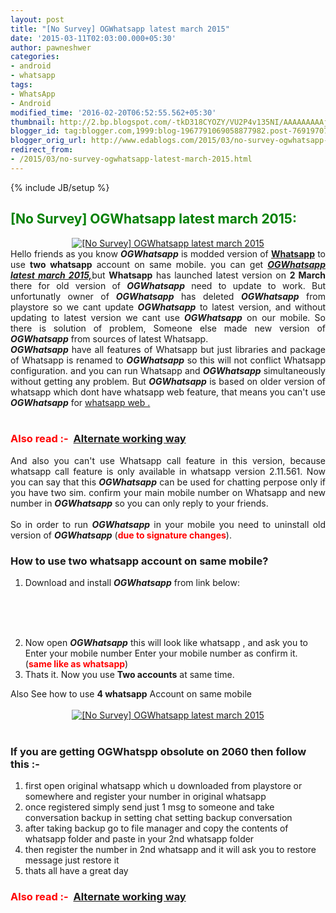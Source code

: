```yaml
---
layout: post
title: "[No Survey] OGWhatsapp latest march 2015"
date: '2015-03-11T02:03:00.000+05:30'
author: pawneshwer
categories:
- android
- whatsapp
tags:
- WhatsApp
- Android
modified_time: '2016-02-20T06:52:55.562+05:30'
thumbnail: http://2.bp.blogspot.com/-tkD318CYOZY/VU2P4v135NI/AAAAAAAAAjA/N453UltSqOY/s72-c/ogwhatsapp.jpg
blogger_id: tag:blogger.com,1999:blog-1967791069058877982.post-769197079008301431
blogger_orig_url: http://www.edablogs.com/2015/03/no-survey-ogwhatsapp-latest-march-2015.html
redirect_from:
- /2015/03/no-survey-ogwhatsapp-latest-march-2015.html
---
```


{% include JB/setup %}

<div dir="ltr" style="text-align: left;" trbidi="on"><h2><span style="color: green;">[No Survey] OGWhatsapp latest march 2015:</span></h2><div class="separator" style="clear: both; text-align: center;"><a href="http://2.bp.blogspot.com/-tkD318CYOZY/VU2P4v135NI/AAAAAAAAAjA/N453UltSqOY/s1600/ogwhatsapp.jpg" imageanchor="1" style="margin-left: 1em; margin-right: 1em;"><img alt="[No Survey] OGWhatsapp latest march 2015" border="0" src="http://2.bp.blogspot.com/-tkD318CYOZY/VU2P4v135NI/AAAAAAAAAjA/N453UltSqOY/s1600/ogwhatsapp.jpg" title="[No Survey] OGWhatsapp latest march 2015" /></a></div><div style="text-align: justify;">Hello friends as you know <i><b>OGWhatsapp</b></i> is modded version of <b><a class="zem_slink" href="http://whatsapp.com/" rel="homepage" target="_blank" title="WhatsApp">Whatsapp</a></b> to use <b>two whatsapp</b> account on same mobile. you can get <a href="http://xdablogs.com/no-survey-ogwhatsapp-latest-march-2015/" title="[No Survey] OGWhatsapp latest march 2015"><i><b>OGWhatsapp latest march 2015,</b></i></a>but <b>Whatsapp</b> has launched latest version on <b>2 March</b> there for old version of <i><b>OGWhatsapp</b></i> need to update to work. But unfortunatly owner of<i><b> OGWhatsapp</b></i> has deleted <i><b>OGWhatsapp</b></i> from playstore so we cant update <i><b>OGWhatsapp</b></i> to latest version, and without updating to latest version we cant use <i><b>OGWhatsapp</b></i> on our mobile. So there is solution of problem, Someone else made new version of <i><b>OGWhatsapp</b></i> from sources of latest Whatsapp.</div><div style="text-align: justify;"><i><b>OGWhatsapp</b></i> have all features of Whatsapp but just libraries and package of Whatsapp is renamed to <i><b>OGWhatsapp</b></i> so this will not conflict Whatsapp configuration. and you can run Whatsapp and <i><b>OGWhatsapp</b> </i>simultaneously without getting any problem. But <i><b>OGWhatsapp</b></i> is based on older version of whatsapp which dont have whatsapp web feature, that means you can't use <i><b>OGWhatsapp</b></i> for <a href="http://trickspapa.com/android/whatsapp-web-use-whatsapp-pc-chrome/" rel="nofollow" target="_blank">whatsapp web .</a></div><br /><h3><span style="color: red;">Also read :-</span>&nbsp; <a href="http://www.xdablogs.com/2015/06/use-two-whatsapp-account-on-one-device-whatsappAD.html" target="_blank" title="Use two whatsapp account on Android using Disa">Alternate working way</a></h3><div style="text-align: justify;">And also you can't use Whatsapp call feature in this version, because whatsapp call feature is only available in whatsapp version 2.11.561. Now you can say that this <i><b>OGWhatsapp</b></i> can be used for chatting perpose only if you have two sim. confirm your main mobile number on Whatsapp and new number in <i><b>OGWhatsapp</b></i> so you can only reply to your friends.</div><!-- adsense --> <br /><div style="text-align: justify;">So in order to run <i><b>OGWhatsapp</b></i> in your mobile you need to uninstall old version of <i><b>OGWhatsapp</b></i> (<b><span style="color: red;">due to signature changes</span></b>).</div><h3><div class="alert alert-question" role="alert">How to use two whatsapp account on same mobile?</div></h3><ol><li>Download and install <i><b>OGWhatsapp</b></i> from link below:</li></ol><br /><div style="text-align: center;"><br /><br /><article id="default-usage"><div class="to-lock" style="display: none;"><a class="btn" href="http://goo.gl/jKRhWx" target="_blank" title="OGWhatsapp">Download</a></div></article></div><ol start="2"><li>Now open <i><b>OGWhatsapp</b></i> this will look like whatsapp , and ask you to Enter your mobile number Enter your mobile number as confirm it. (<span style="color: red;"><b>same like as whatsapp</b></span>)</li><li>Thats it. Now you use <b>Two accounts</b> at same time.</li></ol>Also See how to use <b>4 whatsapp</b> Account on same mobile<br /><br /><div class="separator" style="clear: both; text-align: center;"><a href="http://2.bp.blogspot.com/-OGL_nahM4ug/VU2TRhGEYtI/AAAAAAAAAjM/WWx30zL-xew/s1600/Screenshot_2015-03-10-20-23-55.jpg" imageanchor="1" style="margin-left: 1em; margin-right: 1em;" target="_blank"><img alt="[No Survey] OGWhatsapp latest march 2015" border="0" class="lazy" data-src="http://1.bp.blogspot.com/-51qwzCiqx7c/VU2TVgzgLxI/AAAAAAAAAjU/ksTZwg7M-XY/s1600/Screenshot_2015-03-10-20-23-55-300x200.jpg" title="[No Survey] OGWhatsapp latest march 2015" /></a></div><br /><h3><div class="alert alert-success-warning" role="alert">If you are getting OGWhatspp obsolute on 2060 then follow this :-</div></h3><ol><li>first open original whatsapp which u downloaded from playstore or somewhere and register your number in original whatsapp</li><li>once registered simply send just 1 msg to someone and take conversation backup in setting chat setting backup conversation</li><li>after taking backup go to file manager and copy the contents of whatsapp folder and paste in your 2nd whatsapp folder</li><li>then register the number in 2nd whatsapp and it will ask you to restore message just restore it</li><li>thats all have a great day</li></ol><h3><span style="color: red;">Also read :-</span>&nbsp; <a href="http://www.xdablogs.com/2015/05/use-two-whatsapp-account-on-android-mobile.html" target="_blank" title="Use two whatsapp account on Android using Disa">Alternate working way</a></h3></div>